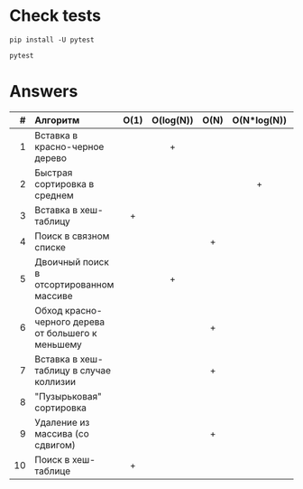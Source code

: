Check tests
===========
`pip install -U pytest`

`pytest`



Answers
=======

| #   | Алгоритм                                           | O(1) | O(log(N)) | O(N) | O(N*log(N)) | O(N^2) |
|----:|:---------------------------------------------------|:----:|:---------:|:----:|:-----------:|:------:|
| 1   | Вставка в красно-черное дерево                     |      |  +        |      |             |        |
| 2   | Быстрая сортировка в среднем                       |      |           |      | +           |        |
| 3   | Вставка в хеш-таблицу                              | +    |           |      |             |        |
| 4   | Поиск в связном списке                             |      |           |  +   |             |        |
| 5   | Двоичный поиск в отсортированном массиве           |      |  +        |      |             |        |
| 6   | Обход красно-черного дерева от большего к меньшему |      |           |  +   |             |        |
| 7   | Вставка в хеш-таблицу в случае коллизии            |      |           |  +   |             |        |
| 8   | "Пузырьковая" сортировка                           |      |           |      |             |  +     |
| 9   | Удаление из массива (со сдвигом)                   |      |           |  +   |             |        |
| 10  | Поиск в хеш-таблице                                |  +   |           |      |             |        |